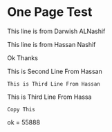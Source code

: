 # One Page Test

This line is from Darwish ALNashif

This line is from Hassan Nashif


Ok Thanks

This is Second Line From Hassan

```
This is Third Line From Hassan
```

This is Third Line From Hassa

```
Copy This
```


ok = 55888
